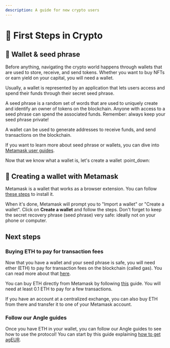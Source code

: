 ```yaml
---
description: A guide for new crypto users
---
```


# 🚶 First Steps in Crypto

## 🔐 Wallet & seed phrase

Before anything, navigating the crypto world happens through wallets that are used to store, receive, and send tokens. Whether you want to buy NFTs or earn yield on your capital, you will need a wallet.

Usually, a wallet is represented by an application that lets users access and spend their funds through their secret seed phrase.

A seed phrase is a random set of words that are used to uniquely create and identify an owner of tokens on the blockchain. Anyone with access to a seed phrase can spend the associated funds. Remember: always keep your seed phrase private!

A wallet can be used to generate addresses to receive funds, and send transactions on the blockchain.

If you want to learn more about seed phrase or wallets, you can dive into [Metamask user guides](https://metamask.zendesk.com/hc/en-us/articles/4404722782107-User-Guide-Secret-Recovery-Phrase-password-and-private-keys).

Now that we know what a wallet is, let's create a wallet :point\_down:

## 🦊 Creating a wallet with Metamask

Metamask is a wallet that works as a browser extension. You can follow [these steps](https://metamask.zendesk.com/hc/en-us/articles/360015489531-Getting-started-with-MetaMask) to install it.

When it's done, Metamask will prompt you to "Import a wallet" or "Create a wallet". Click on **Create a wallet** and follow the steps. Don't forget to keep the secret recovery phrase (seed phrase) very safe: ideally not on your phone or computer.

## Next steps

### Buying ETH to pay for transaction fees

Now that you have a wallet and your seed phrase is safe, you will need ether (ETH) to pay for transaction fees on the blockchain (called gas). You can read more about that [here](https://metamask.zendesk.com/hc/en-us/articles/360015489611-Learn-the-basics-of-blockchains-and-Ethereum-miners-and-validators-gas-cryptocurrencies-and-NFTs-block-explorer-networks-etc-).

You can buy ETH directly from Metamask by following [this](https://metamask.zendesk.com/hc/en-us/articles/360058239311-Directly-buying-tokens-with-on-ramps-in-MetaMask) guide. You will need at least 0.1 ETH to pay for a few transactions.

If you have an account at a centralized exchange, you can also buy ETH from there and transfer it to one of your Metamask account.

### Follow our Angle guides

Once you have ETH in your wallet, you can follow our Angle guides to see how to use the protocol! You can start by this guide explaining [how to get agEUR](broken-reference).
